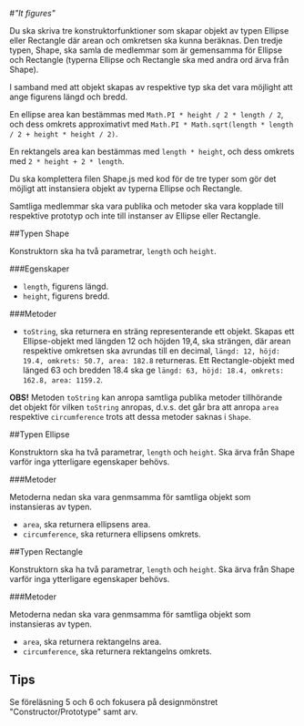 #_"It figures"_

Du ska skriva tre konstruktorfunktioner som skapar objekt av typen Ellipse eller Rectangle där arean och omkretsen ska kunna beräknas. Den tredje typen, Shape, ska samla de medlemmar som är gemensamma för Ellipse och Rectangle (typerna Ellipse och Rectangle ska med andra ord ärva från Shape).

I samband med att objekt skapas av respektive typ ska det vara möjlight att ange figurens längd och bredd.

En ellipse area kan bestämmas med `Math.PI * height / 2 * length / 2`, och dess omkrets approximativt med `Math.PI * Math.sqrt(length * length / 2 + height * height / 2)`.

En rektangels area kan bestämmas med `length * height`, och dess omkrets med `2 * height + 2 * length`.

Du ska komplettera filen Shape.js med kod för de tre typer som gör det möjligt att instansiera objekt av typerna Ellipse och Rectangle.

Samtliga medlemmar ska vara publika och metoder ska vara kopplade till respektive prototyp och inte till instanser av Ellipse eller Rectangle.

##Typen Shape

Konstruktorn ska ha två parametrar, `length` och `height`.

###Egenskaper
- `length`, figurens längd.
- `height`, figurens bredd.

###Metoder
- `toString`, ska returnera en sträng representerande ett objekt. Skapas ett Ellipse-objekt med längden 12 och höjden 19,4, ska strängen, där arean respektive omkretsen ska avrundas till en decimal, `längd: 12, höjd: 19.4, omkrets: 50.7, area: 182.8` returneras. Ett Rectangle-objekt med länged 63 och bredden 18.4 ska ge `längd: 63, höjd: 18.4, omkrets: 162.8, area: 1159.2`.

**OBS!** Metoden `toString` kan anropa samtliga publika metoder tillhörande det objekt för vilken `toString` anropas, d.v.s. det går bra att anropa `area` respektive `circumference` trots att dessa metoder saknas i `Shape`.

##Typen Ellipse

Konstruktorn ska ha två parametrar, `length` och `height`. Ska ärva från Shape varför inga ytterligare egenskaper behövs.

###Metoder

Metoderna nedan ska vara genmsamma för samtliga objekt som instansieras av typen.

- `area`, ska returnera ellipsens area.
- `circumference`, ska returnera ellipsens omkrets.

##Typen Rectangle

Konstruktorn ska ha två parametrar, `length` och `height`. Ska ärva från Shape varför inga ytterligare egenskaper behövs.

###Metoder

Metoderna nedan ska vara genmsamma för samtliga objekt som instansieras av typen.

- `area`, ska returnera rektangelns area.
- `circumference`, ska returnera rektangelns omkrets.

## Tips

Se föreläsning 5 och 6 och fokusera på designmönstret "Constructor/Prototype" samt arv.
